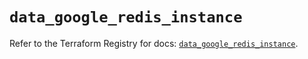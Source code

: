 # `data_google_redis_instance`

Refer to the Terraform Registry for docs: [`data_google_redis_instance`](https://registry.terraform.io/providers/hashicorp/google/6.5.0/docs/data-sources/redis_instance).
